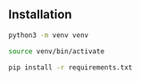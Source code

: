 ## Installation

```bash
python3 -m venv venv
```

```bash
source venv/bin/activate
```

```bash
pip install -r requirements.txt
```